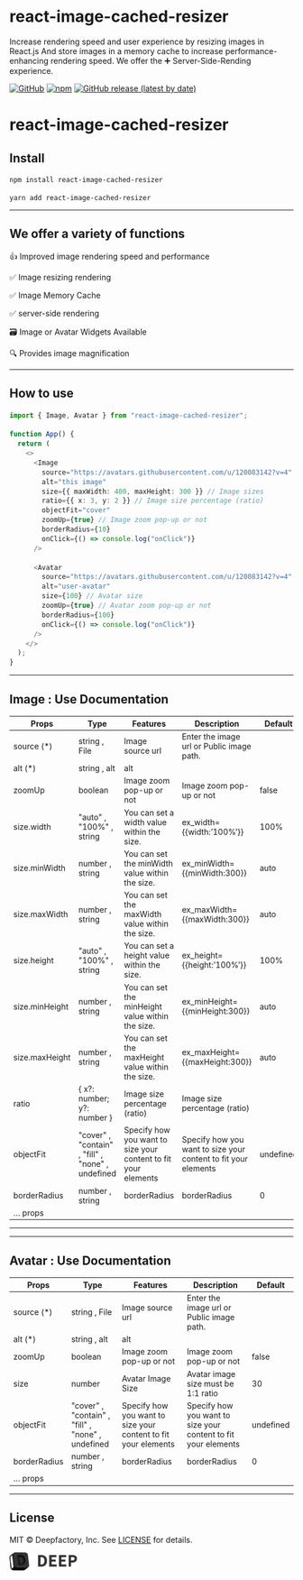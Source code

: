 # <div align="left">

<h1>react-image-cached-resizer</h1>

<p>
Increase rendering speed and user experience by resizing images in React.js
And store images in a memory cache to increase performance-enhancing rendering speed.
We offer the
➕ Server-Side-Rending experience.

</p>
</div>

[![GitHub](https://img.shields.io/github/license/beforesemicolon/flatlist-react)](https://github.com/deep-hwan/react-image-cached-resizer/blob/master/LICENSE)
[![npm](https://img.shields.io/npm/v/flatlist-react)](https://github.com/deep-hwan/react-image-cached-resizer)
[![GitHub release (latest by date)](https://img.shields.io/github/v/release/beforesemicolon/flatlist-react)](https://github.com/deep-hwan/react-image-cached-resizer)

# react-image-cached-resizer

</div>

## Install

    npm install react-image-cached-resizer

    yarn add react-image-cached-resizer

---

## We offer a variety of functions

👍 Improved image rendering speed and performance

✅ Image resizing rendering

✅ Image Memory Cache

✅ server-side rendering

🗃️ Image or Avatar Widgets Available

🔍 Provides image magnification

---

## How to use

```ts
import { Image, Avatar } from "react-image-cached-resizer";

function App() {
  return (
    <>
      <Image
        source="https://avatars.githubusercontent.com/u/120083142?v=4" // Image source url
        alt="this image"
        size={{ maxWidth: 400, maxHeight: 300 }} // Image sizes
        ratio={{ x: 3, y: 2 }} // Image size percentage (ratio)
        objectFit="cover"
        zoomUp={true} // Image zoom pop-up or not
        borderRadius={10}
        onClick={() => console.log("onClick")}
      />

      <Avatar
        source="https://avatars.githubusercontent.com/u/120083142?v=4" // Avatar source url
        alt="user-avatar"
        size={100} // Avatar size
        zoomUp={true} // Avatar zoom pop-up or not
        borderRadius={100}
        onClick={() => console.log("onClick")}
      />
    </>
  );
}
```

---

## Image : Use Documentation

| Props          | Type                                              | Features                                                       | Description                                                    | Default   |
| -------------- | ------------------------------------------------- | -------------------------------------------------------------- | -------------------------------------------------------------- | --------- |
| source (\*)    | string , File                                     | Image source url                                               | Enter the image url or Public image path.                      |           |
| alt (\*)       | string , alt                                      | alt                                                            |                                                                |           |
| zoomUp         | boolean                                           | Image zoom pop-up or not                                       | Image zoom pop-up or not                                       | false     |
| size.width     | "auto" , "100%" , string                          | You can set a width value within the size.                     | ex_width={{width:’100%’}}                                      | 100%      |
| size.minWidth  | number , string                                   | You can set the minWidth value within the size.                | ex_minWidth={{minWidth:300}}                                   | auto      |
| size.maxWidth  | number , string                                   | You can set the maxWidth value within the size.                | ex_maxWidth={{maxWidth:300}}                                   | auto      |
| size.height    | "auto" , "100%" , string                          | You can set a height value within the size.                    | ex_height={{height:’100%’}}                                    | 100%      |
| size.minHeight | number , string                                   | You can set the minHeight value within the size.               | ex_minHeight={{minHeight:300}}                                 | auto      |
| size.maxHeight | number , string                                   | You can set the maxHeight value within the size.               | ex_maxHeight={{maxHeight:300}}                                 | auto      |
| ratio          | { x?: number; y?: number }                        | Image size percentage (ratio)                                  | Image size percentage (ratio)                                  |           |
| objectFit      | "cover" , "contain" , "fill" , "none" , undefined | Specify how you want to size your content to fit your elements | Specify how you want to size your content to fit your elements | undefined |
| borderRadius   | number , string                                   | borderRadius                                                   | borderRadius                                                   | 0         |
| … props        |                                                   |                                                                |                                                                |           |

---

---

## Avatar : Use Documentation

| Props        | Type                                              | Features                                                       | Description                                                    | Default   |
| ------------ | ------------------------------------------------- | -------------------------------------------------------------- | -------------------------------------------------------------- | --------- |
| source (\*)  | string , File                                     | Image source url                                               | Enter the image url or Public image path.                      |           |
| alt (\*)     | string , alt                                      | alt                                                            |                                                                |           |
| zoomUp       | boolean                                           | Image zoom pop-up or not                                       | Image zoom pop-up or not                                       | false     |
| size         | number                                            | Avatar Image Size                                              | Avatar image size must be 1:1 ratio                            | 30        |
| objectFit    | "cover" , "contain" , "fill" , "none" , undefined | Specify how you want to size your content to fit your elements | Specify how you want to size your content to fit your elements | undefined |
| borderRadius | number , string                                   | borderRadius                                                   | borderRadius                                                   | 0         |
| … props      |                                                   |                                                                |                                                                |           |

---

## License

MIT © Deepfactory, Inc. See [LICENSE](LICENSE) for details.

<!-- BOTTOM LOGO -->
<a title="DEEP" href="https://www.deepfactory.kr/">
  <picture>
    <source media="(prefers-color-scheme: dark)" srcset="./src/assets/deep-white.png">
    <img alt="Toss" src="./src/assets/deep-dark.png" width="120">

